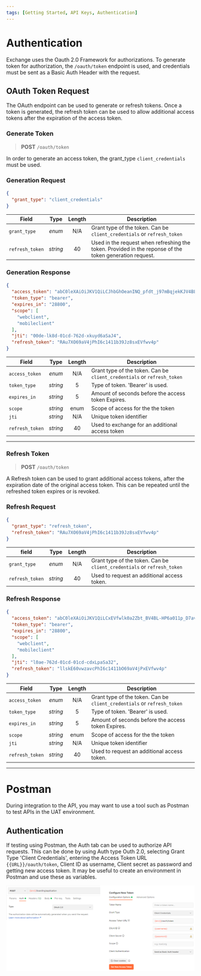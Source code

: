 ```yaml
---
tags: [Getting Started, API Keys, Authentication]
---
```

# Authentication

Exchange uses the Oauth 2.0 Framework for authorizations. To generate token for authorization, the `/oauth/token` endpoint is used, and credentials must be sent as a Basic Auth Header with the request.

## OAuth Token Request

The OAuth endpoint can be used to generate or refresh tokens. Once a token is generated, the refresh token can be used to allow additional access tokens after the expiration of the access token.

### Generate Token

<!-- theme: info -->
>**POST** `/oauth/token`

In order to generate an access token, the grant_type `client_credentials` must be used.

<!--
type: tab
titles: Generate Token Request , Generate Token Response
-->
### Generation Request 


```json
{
  "grant_type": "client_credentials"
}
```


| Field | Type | Length | Description |
| -------- | :--: | :------------: | ------------------ |
| `grant_type` | *enum* | N/A |  Grant type of the token. Can be `client_credentials` or `refresh_token` |
| `refresh_token` | *string* | 40 | Used in the request when refreshing the token. Provided in the reponse of the token generation request.  |


<!-- type: tab -->

### Generation Response 

```json
{
  "access_token": "abC0leXAiOiJKV1QiLCJhbGhOeanINQ_pfdt_j97mBqjekKJV4BL-HP6a011p_D7avcSaJ4SeG_tis9D_Gfh66MY7BN73IcAC9Sb_qxaFxSavxvW_d6Nk9hfg8y4OSb7HEB58sxEVfuJ87dsmURWsJz8sxEVfwlk0a2Zbt_BqjekK-Yk-DiJFwiaTtbBqjekKJV4jPhIsxEVfws_wz2MMxkuydcpGl5m-rIpIwT9xAE0avcSaJ4S_4hTU1llskE60vwzv27_URWsJz8sxEVfwlk0a2ZbtXB32u3ERSVyD7TaQjme64Va4ac.rQCcRAu7XObjap3szzy3URWsJzwlk0a2Zbt",
  "token_type": "bearer",
  "expires_in": "28800",
  "scope": [
    "webclient",
    "mobileclient"
  ],
  "jti": "00de-lk8d-01cd-762d-xkuyd6aSaJ4",
  "refresh_token": "RAu7XO69aV4jPhI6c1411b39Jz8sxEVfwv4p"
}

```
| Field | Type | Length | Description |
| -------- | :--: | :------------: | ------------------ |
| `access_token` | *enum* | N/A |  Grant type of the token. Can be `client_credentials` or `refresh_token` |
| `token_type` | *string* | 5 | Type of token. 'Bearer' is used.  |
| `expires_in` | *string* | 5 | Amount of seconds before the access token Expires.  |
| `scope` | *string* | enum | Scope of access for the the token  |
| `jti` | *string* | N/A | Unique token identifier  |
| `refresh_token` | *string* | 40 | Used to exchange for an additional access token  |

---

<!-- type: tab-end -->

### Refresh Token

<!-- theme: info -->
>**POST** `/oauth/token`

A Refresh token can be used to grant additional access tokens, after the expiration date of the original access token. This can be repeated until the refreshed token expires or is revoked.

### Refresh Request
<!--
type: tab
titles: Refresh Token Request , Refresh Token Response
-->

```json
{
  "grant_type": "refresh_token",
  "refresh_token": "RAu7XO69aV4jPhI6c1411b39Jz8sxEVfwv4p"
}

```

| field | Type | Length | Description |
| -------- | :--: | :------------: | ------------------ |
| `grant_type` | *enum* | N/A |  Grant type of the token. Can be `client_credentials` or `refresh_token` |
| `refresh_token` | *string* | 40 | Used to request an additional access token. |


<!-- type: tab -->

### Refresh Response


```json
{
  "access_token": "abC0leXAiOiJKV1QiLCxEVfwlk0a2Zbt_BV4BL-HP6a011p_D7avcSaJ4SeIcAC9Sb_qxaFxSavxvW_d6Nlkj02aeB58sxEVfuJ87dsmURWsJz8sxEVfwlk0a2Zbt_BqjekK-Yk-DiJFwiaTtbBqjekKJV4jPhIsxEVfws_wz2MMxkuydcpGl5m-rIpIwT9xAE0avcSaJ4S_4hTU1lskE60vwvwzv27_URWsJz8sxEjme64Va4ac.rQCcRAu7XObxEVfwlk0a2Zbt_BURWsJzwlk0a2Zbt",
  "token_type": "bearer",
  "expires_in": "28800",
  "scope": [
    "webclient",
    "mobileclient"
  ],
  "jti": "l0ae-762d-01cd-01cd-cdxLpaSa32",
  "refresh_token": "llskE60vwzavcPhI6c1411bO69aV4jPxEVfwv4p"
}

```
| Field | Type | Length | Description |
| -------- | :--: | :------------: | ------------------ |
| `access_token` | *enum* | N/A |  Grant type of the token. Can be `client_credentials` or `refresh_token` |
| `token_type` | *string* | 5 | Type of token. 'Bearer' is used.  |
| `expires_in` | *string* | 5 | Amount of seconds before the access token Expires.  |
| `scope` | *string* | enum | Scope of access for the the token  |
| `jti` | *string* | N/A | Unique token identifier  |
| `refresh_token` | *string* | 40 | Used to request an additional access token. |

---

<!-- type: tab-end -->

# Postman

During integration to the API, you may want to use a tool such as Postman to test APIs in the UAT environment.

## Authentication
If testing using Postman, the Auth tab can be used to authorize API requests. This can be done by using Auth type Outh 2.0, selecting Grant Type 'Client Credentials', entering the Access Token URL `{{URL}}/oauth/token`, Client ID as username, Client secret as password and getting new access token. It may be useful to create an environment in Postman and use these as variables.

![postman auth](/assets/images/auth_postman.png)

